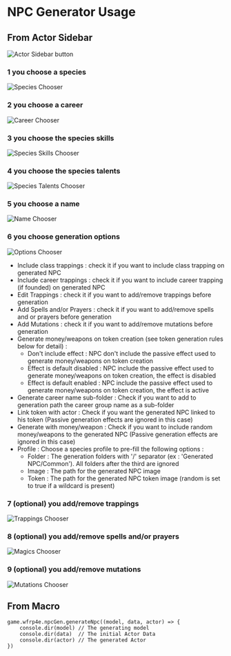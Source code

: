# NPC Generator Usage

## From Actor Sidebar

![Actor Sidebar button](media/wfrp4e-npc-gen-sidebar-button.png)

### 1 you choose a species

![Species Chooser](./media/wfrp4e-species-chooser.png)

### 2 you choose a career

![Career Chooser](./media/wfrp4e-career-chooser.png)

### 3 you choose the species skills

![Species Skills Chooser](./media/wfrp4e-species-skills-chooser.png)

### 4 you choose the species talents

![Species Talents Chooser](./media/wfrp4e-species-talents-chooser.png)

### 5 you choose a name

![Name Chooser](./media/wfrp4e-name-chooser.png)

### 6 you choose generation options

![Options Chooser](media/wfrp4e-npc-gen-options-chooser.png)

- Include class trappings : check it if you want to include class trapping on generated NPC
- Include career trappings : check it if you want to include career trapping (if founded) on generated NPC
- Edit Trappings : check it if you want to add/remove trappings before generation
- Add Spells and/or Prayers : check it if you want to add/remove spells and or prayers before generation
- Add Mutations : check it if you want to add/remove mutations before generation
- Generate money/weapons on token creation (see token generation rules below for detail) :
  - Don't include effect : NPC don't include the passive effect used to generate money/weapons on token creation
  - Effect is default disabled : NPC include the passive effect used to generate money/weapons on token creation, the
    effect is disabled
  - Effect is default enabled : NPC include the passive effect used to generate money/weapons on token creation, the
    effect is active
- Generate career name sub-folder : Check if you want to add to generation path the career group name as a sub-folder
- Link token with actor : Check if you want the generated NPC linked to his token (Passive generation effects are
  ignored in this case)
- Generate with money/weapon : Check if you want to include random money/weapons to the generated NPC (Passive
  generation effects are ignored in this case)
- Profile : Choose a species profile to pre-fill the following options :
  - Folder : The generation folders with '/' separator (ex : 'Generated NPC/Common'). All folders after the third are
    ignored
  - Image : The path for the generated NPC image
  - Token : The path for the generated NPC token image (random is set to true if a wildcard is present)

### 7 (optional) you add/remove trappings

![Trappings Chooser](./media/wfrp4e-trappings-chooser.png)

### 8 (optional) you add/remove spells and/or prayers

![Magics Chooser](./media/wfrp4e-magics-chooser.png)

### 9 (optional) you add/remove mutations

![Mutations Chooser](./media/wfrp4e-mutations-chooser.png)

## From Macro

```
game.wfrp4e.npcGen.generateNpc((model, data, actor) => {
    console.dir(model) // The generating model
    console.dir(data)  // The initial Actor Data
    console.dir(actor) // The generated Actor
})
```
